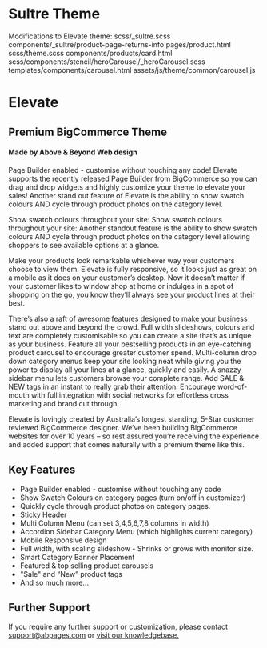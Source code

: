 # Sultre Theme
Modifications to Elevate theme:
scss/_sultre.scss
components/_sultre/product-page-returns-info
pages/product.html
scss/theme.scss
components/products/card.html
scss/components/stencil/heroCarousel/_heroCarousel.scss
templates/components/carousel.html
assets/js/theme/common/carousel.js



# Elevate
## Premium BigCommerce Theme
#### Made by Above & Beyond Web design
Page Builder enabled - customise without touching any code! 
Elevate supports the recently released Page Builder from BigCommerce so you can drag and drop widgets and highly customize your theme to elevate your sales! Another stand out feature of Elevate is the ability to show swatch colours AND cycle through product photos on the category level. 

Show swatch colours throughout your site:
Show swatch colours throughout your site: Another standout feature is the ability to show swatch colours AND cycle through product photos on the category level allowing shoppers to see available options at a glance.

Make your products look remarkable whichever way your customers choose to view them. 
Elevate is fully responsive, so it looks just as great on a mobile as it does on your customer’s desktop.
Now it doesn’t matter if your customer likes to window shop at home or indulges in a spot of shopping on the go, you know they’ll always see your product lines at their best. 

There’s also a raft of awesome features designed to make your business stand out above 
and beyond the crowd. Full width slideshows, colours and text are completely customisable so you can 
create a site that’s as unique as your business. Feature all your bestselling products in an eye-catching 
product carousel to encourage greater customer spend. Multi-column drop down category 
menus keep your site looking neat while giving you the power to display all your 
lines at a glance, quickly and easily. A snazzy sidebar menu lets customers browse your 
complete range. Add SALE & NEW tags in an instant to really grab their attention. 
Encourage word-of-mouth with full integration with social networks for effortless cross marketing and brand cut 
through. 

Elevate is lovingly created by Australia’s longest standing, 5-Star customer reviewed BigCommerce designer. We’ve been building BigCommerce websites for over 10 years – so rest assured you’re receiving the experience and added support that comes naturally with a premium theme like this.

## Key Features
* Page Builder enabled - customise without touching any code
* Show Swatch Colours on category pages (turn on/off in customizer)
* Quickly cycle through product photos on category pages.
* Sticky Header
* Multi Column Menu (can set 3,4,5,6,7,8 columns in width)
* Accordion Sidebar Category Menu (which highlights current category)
* Mobile Responsive design
* Full width, with scaling slideshow - Shrinks or grows with monitor size.
* Smart Category Banner Placement
* Featured & top selling product carousels
* "Sale" and “New” product tags
* And so much more...


## Further Support
If you require any further support or customization, please contact support@abpages.com or [visit our knowledgebase.](https://clients.abpages.com/index.php?rp=/knowledgebase/13/BigCommerce-Themes)
